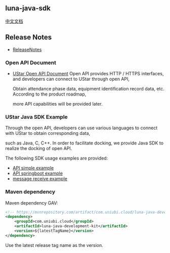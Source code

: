 ## luna-java-sdk

[中文文档](./README-zh_CN.md)

## Release Notes

* [ReleaseNotes](./docs/ReleaseNotes.md)

### Open API Document

* [UStar Open API Document](./docs/UStar%20SDK%20Open%20API.md)
  Open API provides HTTP / HTTPS interfaces, and developers can connect to UStar through open API,

  Obtain attendance phase data, equipment identification record data, etc. According to the product roadmap,

  more API capabilities will be provided later.

### UStar Java SDK Example

Through the open API, developers can use various languages to connect with UStar to obtain corresponding data,

such as Java, C, C++. In order to facilitate docking, we provide Java SDK to realize the docking of open API.

The following SDK usage examples are provided:

* [API simple example](./luna-sdk-examples/api-simple-example)
* [API springboot example](./luna-sdk-examples/api-springboot-example)
* [message receive example](./luna-sdk-examples/message-receive-example)

### Maven dependency

Maven dependency GAV:

```xml
<!-- https://mvnrepository.com/artifact/com.uniubi.cloud/luna-java-development-kit -->
<dependency>
    <groupId>com.uniubi.cloud</groupId>
    <artifactId>luna-java-development-kit</artifactId>
    <version>${latestTagName}</version>
</dependency>
```

Use the latest release tag name as the version.